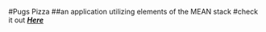 #Pugs Pizza
##an application utilizing elements of the MEAN stack
#check it out <a href="https://peaceful-retreat-29195.herokuapp.com/" > ***Here*** </a>
